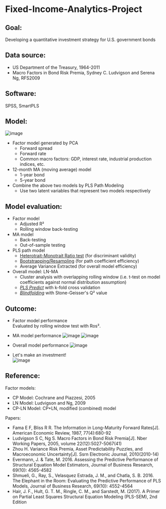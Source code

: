 # Fixed-Income-Analytics-Project

## Goal:
Developing a quantitative investment strategy for U.S. government bonds

## Data source:
* US Department of the Treasury, 1964-2011
* Macro Factors in Bond Risk Premia, Sydney C. Ludvigson and Serena Ng, RFS2009

## Software:
SPSS, SmartPLS

## Model:
![image](https://user-images.githubusercontent.com/35391238/65115405-c9d50680-d9b5-11e9-80b7-fb63dcb1d2c6.png)
* Factor model generated by PCA
  * Forward spread
  * Forward rate
  * Common macro factors: GDP, interest rate, industrial production indices, etc.
* 12-month MA (moving average) model
  * 1-year bond
  * 5-year bond
* Combine the above two models by PLS Path Modeling
  * Use two latent variables that represent two models respectively

## Model evaluation:
* Factor model
  * Adjusted R²
  * Rolling window back-testing
* MA model
  * Back-testing
  * Out-of-sample testing
* PLS path model
  * [Heterotrait-Monotrait Ratio test](https://www.smartpls.com/documentation/videos/htmt-a-new-criterion-to-assess-discriminant-validity) (for discriminant validity)
  * [Bootstrapping/Resampling](https://www.smartpls.com/documentation/algorithms-and-techniques/bootstrapping) (for path coefficient efficiency)
  * Average Variance Extracted (for overall model efficiency)
* Overall model: LN-MA
  * Cluster analysis with overlapping rolling window (i.e. t-test on model coefficients against normal distribution assumption)
  * [_PLS Predict_](https://www.smartpls.com/documentation/algorithms-and-techniques/predict) with k-fold cross validation
  * [_Blindfolding_](https://www.smartpls.com/documentation/algorithms-and-techniques/blindfolding) with Stone-Geisser's Q² value

## Outcome:
* Factor model performance   
Evaluated by rolling window test with Ros².

* MA model performance
  ![image](https://user-images.githubusercontent.com/35391238/65116031-744d2980-d9b6-11e9-897d-6d0f9a284c4b.png)
  ![image](https://user-images.githubusercontent.com/35391238/65116167-947ce880-d9b6-11e9-85b3-5a072839fcff.png)

* Overall model performance
![image](https://user-images.githubusercontent.com/35391238/65118885-a0b67500-d9b9-11e9-9391-175ea4fc13d5.png)

* Let's make an investment!   
![image](https://user-images.githubusercontent.com/35391238/65119354-26d2bb80-d9ba-11e9-8bc9-f103f80bdb5e.png)


## Reference:
Factor models:
* CP Model: Cochrane and Piazzesi, 2005
* LN Model: Ludvigson and Ng, 2009
* CP-LN Model: CP+LN, modified (combined) model   

Papers:
* Fama E F, Bliss R R. The Information in Long-Maturity Forward Rates[J]. American Economic Review, 1987, 77(4):680-92
* Ludvigson S C, Ng S. Macro Factors in Bond Risk Premia[J]. Nber Working Papers, 2005, volume 22(12):5027-5067(41)
* Zhou H. Variance Risk Premia, Asset Predictability Puzzles, and Macroeconomic Uncertainty[J]. Ssrn Electronic Journal, 2010(2010-14)
* Evermann, J. & Tate, M. 2016. Assessing the Predictive Performance of Structural Equation Model Estimators, Journal of Business Research, 69(10): 4565-4582
* Shmueli, G., Ray, S., Velasquez Estrada, J. M., and Chatla, S. B. 2016. The Elephant in the Room: Evaluating the Predictive Performance of PLS Models, Journal of Business Research, 69(10): 4552-4564
* Hair, J. F., Hult, G. T. M., Ringle, C. M., and Sarstedt, M. (2017). A Primer on Partial Least Squares Structural Equation Modeling (PLS-SEM), 2nd Edition
